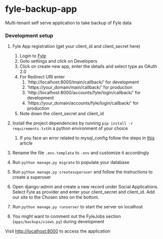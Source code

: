 # fyle-backup-app
Multi-tenant self serve application to take backup of Fyle data

### Development setup

1. Fyle App registration (get your client_id and client_secret here)
    1. Login to [Fyle](https://app.fyle.in)
    2. Goto settings and click on Developers
    3. Click on create new app, enter the details and select type as OAuth 2.0
    4. For Redirect URI enter 
        1. 'http://localhost:8000/main/callback/' for development
        2. 'https://your_domain/main/callback/' for production
        3. 'http://localhost:8000/accounts/fyle/login/callback/' for development
        4. 'https://your_domain/accounts/fyle/login/callback/' for production
    5. Note down the client_secret and client_id

2. Install the project dependencies by running `pip install -r requirements.txt`in a python environment of your choice
    1. If you face an error related to mysql_config follow the steps in [this](https://stackoverflow.com/questions/7475223/mysql-config-not-found-when-installing-mysqldb-python-interface) article
3. Rename the file ```.env.template``` to ```.env``` and customize it accordingly
4. Run ```python manage.py migrate``` to populate your database
5. Run ```python manage.py createsuperuser``` and follow the instructions to create a superuser 
6. Open django-admin and create a new record under Social Applications. Select Fyle as provider and enter your client_secret and client_id. Add our site to the Chosen sites on the bottom.
7. Run ```python manage.py runserver``` to start the server on localhost
8. You might want to comment out the FyleJobs section (```apps/backups/views.py```) during development 


Visit [http://localhost:8000](http://localhost:8000) to access the application

